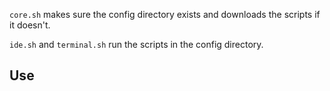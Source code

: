 
`core.sh` makes sure the config directory exists and downloads the scripts if it doesn't.

`ide.sh` and `terminal.sh` run the scripts in the config directory.

## Use

